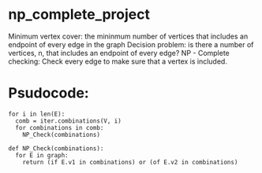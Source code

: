 # np_complete_project
Minimum vertex cover: the mininmum number of vertices that includes an endpoint of every edge in the graph
Decision problem: is there a number of vertices, n, that includes an endpoint of every edge?
NP - Complete checking: Check every edge to make sure that a vertex is included.
# Psudocode:
```
for i in len(E):
  comb = iter.combinations(V, i)
  for combinations in comb:
    NP_Check(combinations)

def NP_Check(combinations):
  for E in graph:
    return (if E.v1 in combinations) or (of E.v2 in combinations)
```
